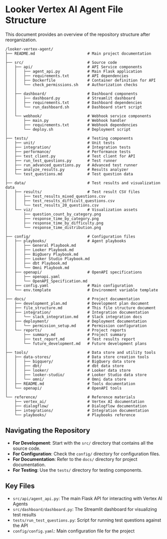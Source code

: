 # Looker Vertex AI Agent File Structure

This document provides an overview of the repository structure after reorganization.

```
/looker-vertex-agent/
├── README.md                       # Main project documentation
│
├── src/                            # Source code
│   ├── api/                        # API Service components
│   │   ├── agent_api.py            # Main Flask application
│   │   ├── requirements.txt        # API dependencies
│   │   ├── Dockerfile              # Container definition for API
│   │   └── check_permissions.sh    # Authorization checks
│   │
│   ├── dashboard/                  # Dashboard components
│   │   ├── dashboard.py            # Streamlit dashboard
│   │   ├── requirements.txt        # Dashboard dependencies
│   │   └── run_dashboard.sh        # Dashboard start script
│   │
│   └── webhook/                    # Webhook service components
│       ├── main.py                 # Webhook handler
│       ├── requirements.txt        # Webhook dependencies
│       └── deploy.sh               # Deployment script
│
├── tests/                          # Testing components
│   ├── unit/                       # Unit tests
│   ├── integration/                # Integration tests
│   ├── performance/                # Performance tests
│   ├── test_client.py              # Test client for API
│   ├── run_test_questions.py       # Test runner
│   ├── run_advanced_questions.py   # Advanced test runner
│   ├── analyze_results.py          # Results analyzer
│   └── test_questions.md           # Test question data
│
├── data/                           # Test results and visualization data
│   ├── results/                    # Test result CSV files
│   │   ├── test_results_mixed_questions.csv
│   │   ├── test_results_difficult_questions.csv
│   │   └── test_results_20_questions.csv
│   └── viz/                        # Visualization assets
│       ├── question_count_by_category.png
│       ├── response_time_by_category.png
│       ├── response_time_by_difficulty.png
│       └── response_time_distribution.png
│
├── config/                         # Configuration files
│   ├── playbooks/                  # Agent playbooks
│   │   ├── General Playbook.md
│   │   ├── Looker Playbook.md
│   │   ├── BigQuery Playbook.md
│   │   ├── Looker Studio Playbook.md
│   │   ├── dbt Playbook.md
│   │   └── Omni Playbook.md
│   ├── openapi/                    # OpenAPI specifications
│   │   ├── openapi.yaml
│   │   └── OpenAPI_Specification.md
│   ├── config.yaml                 # Main configuration
│   └── env.template                # Environment variable template
│
├── docs/                           # Project documentation
│   ├── development_plan.md         # Development plan document
│   ├── file_structure.md           # This file structure document
│   ├── integration/                # Integration documentation
│   │   └── slack_integration.md    # Slack integration docs
│   ├── deployment/                 # Deployment documentation
│   │   └── permission_setup.md     # Permission configuration
│   └── reports/                    # Project reports
│       ├── summary.md              # Project summary
│       ├── test_report.md          # Test results report
│       └── future_development.md   # Future development plans
│
├── tools/                          # Data store and utility tools
│   ├── data-stores/                # Data store creation tools
│   │   ├── bigquery/               # BigQuery data store
│   │   ├── dbt/                    # dbt data store
│   │   ├── looker/                 # Looker data store
│   │   ├── looker-studio/          # Looker Studio data store
│   │   └── omni/                   # Omni data store
│   ├── README.md                   # Tools documentation
│   └── openapi/                    # OpenAPI tools
│
└── reference/                      # Reference materials
    ├── vertex_ai/                  # Vertex AI documentation
    ├── dialogflow/                 # Dialogflow documentation
    ├── integrations/               # Integration documentation
    └── playbooks/                  # Playbooks reference
```

## Navigating the Repository

- **For Development**: Start with the `src/` directory that contains all the source code.
- **For Configuration**: Check the `config/` directory for configuration files.
- **For Documentation**: Refer to the `docs/` directory for project documentation.
- **For Testing**: Use the `tests/` directory for testing components.

## Key Files

- `src/api/agent_api.py`: The main Flask API for interacting with Vertex AI Agents
- `src/dashboard/dashboard.py`: The Streamlit dashboard for visualizing test results
- `tests/run_test_questions.py`: Script for running test questions against the API
- `config/config.yaml`: Main configuration file for the project